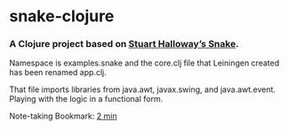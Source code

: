 # snake-clojure

### A Clojure project based on [Stuart Halloway’s Snake](https://github.com/stuarthalloway/programming-clojure).

Namespace is examples.snake and the core.clj file that Leiningen created has been renamed app.clj.

That file imports libraries from java.awt, javax.swing, and java.awt.event. Playing with the logic in a functional form.

Note-taking Bookmark: [2 min](https://www.youtube.com/watch?v=0iHdJGbSUi4)
